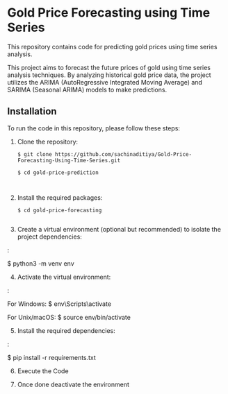 # Gold Price Forecasting using Time Series

This repository contains code for predicting gold prices using time series analysis.

This project aims to forecast the future prices of gold using time series analysis techniques. By analyzing historical gold price data, the project utilizes the ARIMA (AutoRegressive Integrated Moving Average) and SARIMA (Seasonal ARIMA) models to make predictions.

## Installation

To run the code in this repository, please follow these steps:

1. Clone the repository:

   ```shell
   $ git clone https://github.com/sachinaditiya/Gold-Price-Forecasting-Using-Time-Series.git

   $ cd gold-price-prediction



2. Install the required packages:

   ```shell
   $ cd gold-price-forecasting


3. Create a virtual environment (optional but recommended) to isolate the project dependencies:

:

$ python3 -m venv env


4. Activate the virtual environment:

:

For Windows:
$ env\Scripts\activate
            
For Unix/macOS:
$ source env/bin/activate
              
5. Install the required dependencies:

:

$ pip install -r requirements.txt

6. Execute the Code 

7. Once done deactivate the environment






